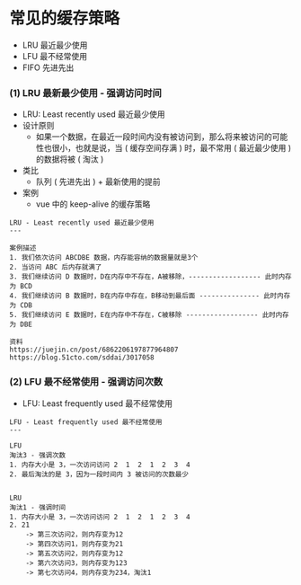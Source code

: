 # 常见的缓存策略

- LRU 最近最少使用
- LFU 最不经常使用
- FIFO 先进先出

### (1) LRU 最新最少使用 - 强调访问时间

- LRU: Least recently used 最近最少使用
- 设计原则
  - 如果一个数据，在最近一段时间内没有被访问到，那么将来被访问的可能性也很小，也就是说，当 ( 缓存空间存满 ) 时，最不常用 ( 最近最少使用 ) 的数据将被 ( 淘汰 )
- 类比
  - 队列 ( 先进先出 ) + 最新使用的提前
- 案例
  - vue 中的 keep-alive 的缓存策略

```
LRU - Least recently used 最近最少使用
---

案例描述
1. 我们依次访问 ABCDBE 数据，内存能容纳的数据量就是3个
2. 当访问 ABC 后内存就满了
3. 我们继续访问 D 数据时，D在内存中不存在，A被移除，------------------ 此时内存为 BCD
4. 我们继续访问 B 数据时，B在内存中存在，B移动到最后面 --------------- 此时内存为 CDB
5. 我们继续访问 E 数据时，E在内存中不存在，C被移除 ------------------ 此时内存为 DBE

资料
https://juejin.cn/post/6862206197877964807
https://blog.51cto.com/sddai/3017058
```

### (2) LFU 最不经常使用 - 强调访问次数

- LFU: Least frequently used 最不经常使用

```
LFU - Least frequently used 最不经常使用
---

LFU
淘汰3 - 强调次数
1. 内存大小是 3，一次访问访问 2  1  2  1  2  3  4 
2. 最后淘汰的是 3，因为一段时间内 3 被访问的次数最少


LRU
淘汰1 - 强调时间
1. 内存大小是 3，一次访问访问 2  1  2  1  2  3  4 
2. 21
    -> 第三次访问2，则内存变为12
    -> 第四次访问1，则内存变为21
    -> 第五次访问2，则内存变为12
    -> 第六次访问3，则内存变为123
    -> 第七次访问4，则内存变为234，淘汰1
```

